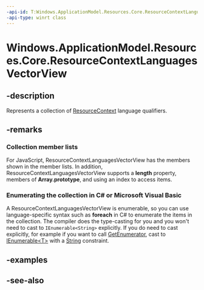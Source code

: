 ```yaml
---
-api-id: T:Windows.ApplicationModel.Resources.Core.ResourceContextLanguagesVectorView
-api-type: winrt class
---
```


<!-- Class syntax.
public class ResourceContextLanguagesVectorView : Windows.Foundation.Collections.IIterable<System.String>, Windows.Foundation.Collections.IVectorView<System.String>
-->

# Windows.ApplicationModel.Resources.Core.ResourceContextLanguagesVectorView

## -description
Represents a collection of [ResourceContext](resourcecontext.md) language qualifiers.

## -remarks
### Collection member lists

For JavaScript, ResourceContextLanguagesVectorView has the members shown in the member lists. In addition, ResourceContextLanguagesVectorView supports a **length** property, members of **Array.prototype**, and using an index to access items.


<!--Begin NET note for IEnumerable support-->
### Enumerating the collection in C# or Microsoft Visual Basic

A ResourceContextLanguagesVectorView is enumerable, so you can use language-specific syntax such as **foreach** in C# to enumerate the items in the collection. The compiler does the type-casting for you and you won't need to cast to `IEnumerable<String>` explicitly. If you do need to cast explicitly, for example if you want to call [GetEnumerator](/dotnet/api/system.collections.ienumerable.getenumerator?view=dotnet-uwp-10.0&preserve-view=true), cast to [IEnumerable&lt;T&gt;](/dotnet/api/system.collections.generic.ienumerable-1?view=dotnet-uwp-10.0&preserve-view=true) with a [String](/dotnet/api/system.string?view=dotnet-uwp-10.0&preserve-view=true) constraint.


<!--End NET note for IEnumerable support-->

## -examples

## -see-also
